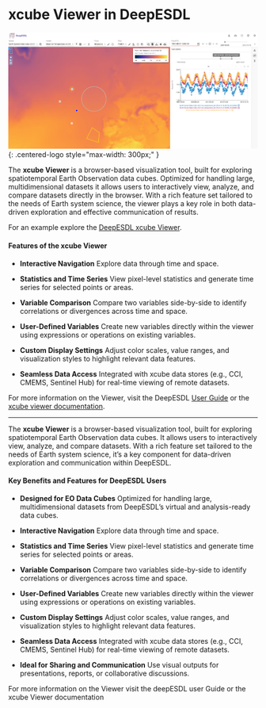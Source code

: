# xcube Viewer in DeepESDL

![Viewer](../img/img_viewer_2.png){: .centered-logo style="max-width: 300px;" }

The **xcube Viewer** is a browser-based visualization tool, built for exploring spatiotemporal Earth Observation 
data cubes. Optimized for handling large, multidimensional datasets it allows users to interactively view, analyze, 
and compare datasets directly in the browser. With a rich feature set tailored to the needs of Earth system science, 
the viewer plays a key role in both data-driven exploration and effective communication of results.

For an example explore the [DeepESDL xcube Viewer](https://viewer.earthsystemdatalab.net).

#### Features of the xcube Viewer

* **Interactive Navigation**
  Explore data through time and space.

* **Statistics and Time Series**
  View pixel-level statistics and generate time series for selected points or areas.

* **Variable Comparison**
  Compare two variables side-by-side to identify correlations or divergences across time and space.

* **User-Defined Variables**
  Create new variables directly within the viewer using expressions or operations on existing variables.

* **Custom Display Settings**
  Adjust color scales, value ranges, and visualization styles to highlight relevant data features.

* **Seamless Data Access**
  Integrated with xcube data stores (e.g., CCI, CMEMS, Sentinel Hub) for real-time viewing of remote datasets.

For more information on the Viewer, visit the DeepESDL [User Guide](../guide/xcube-viewer.md) or 
the [xcube viewer documentation](https://xcube-dev.github.io/xcube-viewer).














---




The **xcube Viewer** is a browser-based visualization tool, built for exploring spatiotemporal Earth Observation 
data cubes. It allows users to interactively view, analyze, and compare datasets. With a rich feature set
tailored to the needs of Earth system science, it’s a key component for data-driven exploration and communication 
within DeepESDL.

#### Key Benefits and Features for DeepESDL Users

* **Designed for EO Data Cubes**
  Optimized for handling large, multidimensional datasets from DeepESDL’s virtual and analysis-ready data cubes.

* **Interactive Navigation**
  Explore data through time and space.

* **Statistics and Time Series**
  View pixel-level statistics and generate time series for selected points or areas.

* **Variable Comparison**
  Compare two variables side-by-side to identify correlations or divergences across time and space.

* **User-Defined Variables**
  Create new variables directly within the viewer using expressions or operations on existing variables.

* **Custom Display Settings**
  Adjust color scales, value ranges, and visualization styles to highlight relevant data features.

* **Seamless Data Access**
  Integrated with xcube data stores (e.g., CCI, CMEMS, Sentinel Hub) for real-time viewing of remote datasets.

* **Ideal for Sharing and Communication**
  Use visual outputs for presentations, reports, or collaborative discussions.



For more information on the Viewer visit the deepESDL user Guide or the xcube Viewer documentation